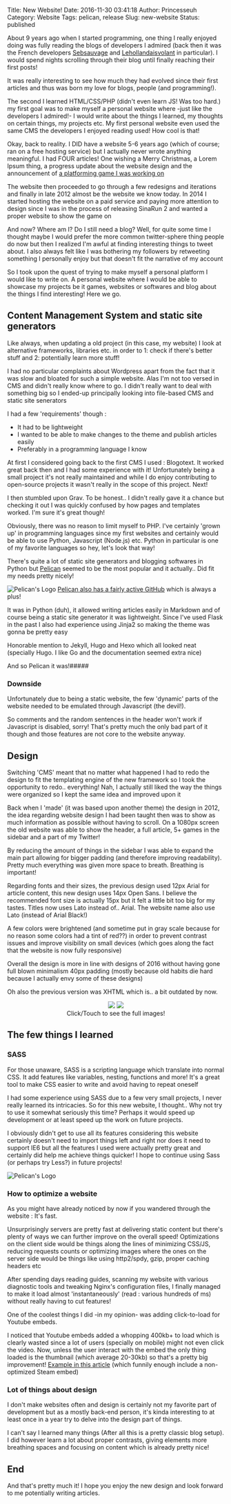 Title: New Website!
Date: 2016-11-30 03:41:18
Author: Princesseuh
Category: Website
Tags: pelican, release
Slug: new-website
Status: published

About 9 years ago when I started programming, one thing I really enjoyed doing was fully reading the blogs of developers I admired (back then it was the French developers [Sebsauvage](http://sebsauvage.net) and [Lehollandaisvolant](https://lehollandaisvolant.net) in particular). I would spend nights scrolling through their blog until finally reaching their first posts!

It was really interesting to see how much they had evolved since their first articles and thus was born my love for blogs, people (and programming!).

The second I learned HTML/CSS/PHP (didn't even learn JS! Was too hard.) my first goal was to make myself a personal website where -just like the developers I admired!- I would write about the things I learned, my thoughts on certain things, my projects etc. My first personal website even used the same CMS the developers I enjoyed reading used! How cool is that!

<!-- more -->

Okay, back to reality. I DID have a website 5-6 years ago (which of course; ran on a free hosting service) but I actually never wrote anything meaningful. I had FOUR articles! One wishing a Merry Christmas, a Lorem Ipsum thing, a progress update about the website design and the announcement of [a platforming game I was working on]({filename}/pages/games/sinarun.md)

The website then proceeded to go through a few redesigns and iterations and finally in late 2012
almost be the website we know today. In 2014 I started hosting the website on a paid service and paying more attention to design since I was in the process of releasing SinaRun 2 and wanted a proper website to show the game on

And now? Where am I? Do I still need a blog? Well, for quite some time I thought maybe I would prefer the more common twitter-sphere thing people do now but then I realized I'm awful at finding interesting things to tweet about. I also always felt like I was bothering my followers by retweeting something I personally enjoy but that doesn't fit the narrative of my account

So I took upon the quest of trying to make myself a personal platform I would like to write on. A personal website where I would be able to showcase my projects be it games, websites or softwares and blog about the things I find interesting! Here we go.

## Content Management System and static site generators

Like always, when updating a old project (in this case, my website) I look at alternative frameworks, libraries etc. in order to 1: check if there's better stuff and 2: potentially learn more stuff!

I had no particular complaints about Wordpress apart from the fact that it was slow and bloated for such a simple website. Alas I'm not too versed in CMS and didn't really know where to go. I didn't really want to deal with something big so I ended-up principally looking into file-based CMS and static site senerators

I had a few 'requirements' though :

- It had to be lightweight
- I wanted to be able to make changes to the theme and publish articles easily
- Preferably in a programming language I know

At first I considered going back to the first CMS I used : Blogotext.
It worked great back then and I had some experience with it! Unfortunately being a small project it's not really maintained and while I do enjoy contributing to open-source projects it wasn't really in the scope of this project. Next!

I then stumbled upon Grav. To be honest.. I didn't really gave it a chance but checking it out I was quickly confused by how pages and templates worked. I'm sure it's great though!

Obviously, there was no reason to limit myself to PHP. I've certainly 'grown up' in programming languages since my first websites and certainly would be able to use Python, Javascript (Node.js) etc. Python in particular is one of my favorite languages so hey, let's look that way!

There's quite a lot of static site generators and blogging softwares in Python but [Pelican](http://blog.getpelican.com/) seemed to be the most popular and it actually.. Did fit my needs pretty nicely!

![Pelican's Logo]({filename}/assets/2016-11-30-new-website/pelican-logo.png)
<span>[Pelican also has a fairly active GitHub](https://github.com/getpelican/pelican) which is always a plus!</span>

It was in Python (duh), it allowed writing articles easily in Markdown and of course being a static site generator it was lightweight. Since I've used Flask in the past I also had experience using Jinja2 so making the theme was gonna be pretty easy

Honorable mention to Jekyll, Hugo and Hexo which all looked neat (specially Hugo. I like Go and the documentation seemed extra nice)

And so Pelican it was!#####

### Downside

Unfortunately due to being a static website, the few 'dynamic' parts of the website needed to be emulated through Javascript (the devil!).

So comments and the random sentences in the header won't work if Javascript is disabled, sorry! That's pretty much the only bad part of it though and those features are not core to the website anyway.

## Design

Switching 'CMS' meant that no matter what happened I had to redo the design to fit the templating engine of the new framework so I took the opportunity to redo.. everything! Nah, I actually still liked the way the things were organized so I kept the same idea and improved upon it

Back when I 'made' (it was based upon another theme) the design in 2012, the idea regarding website design I had been taught then was to show as much information as possible without having to scroll. On a 1080px screen the old website was able to show the header, a full article, 5+ games in the sidebar and a part of my Twitter!

By reducing the amount of things in the sidebar I was able to expand the main part allowing for bigger padding (and therefore improving readability). Pretty much everything was given more space to breath. Breathing is important!

Regarding fonts and their sizes, the previous design used 12px Arial for article content, this new design uses 14px Open Sans. I believe the recommended font size is actually 15px but it felt a little bit too big for my tastes. Titles now uses Lato instead of.. Arial. The website name also use Lato (instead of Arial Black!)

A few colors were brightened (and sometime put in gray scale because for no reason some colors had a tint of red??) in order to prevent contrast issues and improve visibility on small devices (which goes along the fact that the website is now fully responsive)

Overall the design is more in line with designs of 2016 without having gone full blown minimalism 40px padding (mostly because old habits die hard because I actually envy some of these designs)

Oh also the previous version was XHTML which is.. a bit outdated by now.

<div style="text-align:center;">
    <a href="{filename}/assets/2016-11-30-new-website/old-design-full.png"><img style="display:inline-block" src="{filename}/assets/2016-11-30-new-website/old-design-thumbnail.png"/></a>
    <a href="{filename}/assets/2016-11-30-new-website/new-design-full.png"><img style="display:inline-block" src="{filename}/assets/2016-11-30-new-website/new-design-thumbnail.png"/></a><br/>
    <span>Click/Touch to see the full images!</span>
</div>

## The few things I learned

### SASS
For those unaware, SASS is a scripting language which translate into normal CSS. It add features like variables, nesting, functions and more! It's a great tool to make CSS easier to write and avoid having to repeat oneself

I had some experience using SASS due to a few very small projects, I never really learned its intricacies. So for this new website, I thought.. Why not try to use it somewhat seriously this time? Perhaps it would speed up development or at least speed up the work on future projects.

I obviously didn't get to use all its features considering this website certainly doesn't need to import things left and right nor does it need to support IE6 but all the features I used were actually pretty great and certainly did help me achieve things quicker! I hope to continue using Sass (or perhaps try Less?) in future projects!

![Pelican's Logo]({filename}/assets/2016-11-30-new-website/sass-logo.png)

### How to optimize a website

As you might have already noticed by now if you wandered through the website : It's fast.

Unsurprisingly servers are pretty fast at delivering static content but there's plenty of ways we can further improve on the overall speed! Optimizations on the client side would be things along the lines of minimizing CSS/JS, reducing requests counts or optimizing images where the ones on the server side would be things like using http2/spdy, gzip, proper caching headers etc

After spending days reading guides, scanning my website  with various diagnostic tools and tweaking Nginx's configuration files, I finally managed to make it load almost 'instantaneously' (read : various hundreds of ms) without really having to cut features!

One of the coolest things I did -in my opinion- was adding click-to-load for Youtube embeds.

I noticed that Youtube embeds added a whopping 400kb+ to load which is clearly wasted since a lot of users (specially on mobile) might not even click the video. Now, unless the user interact with the embed the only thing loaded is the thumbnail (which average 20-30kb) so that's a pretty big improvement! [Example in this article]({filename}/2015-10-26-sinarun-steam-release.md) (which funnily enough include a non-optimized Steam embed)

### Lot of things about design

I don't make websites often and design is certainly not my favorite part of development but as a mostly back-end person, it's kinda interesting to at least once in a year try to delve into the design part of things.

I can't say I learned many things (After all this is a pretty classic blog setup). I did however learn a lot about proper contrasts, giving elements more breathing spaces and focusing on content which is already pretty nice!

## End

And that's pretty much it! I hope you enjoy the new design and look forward to me potentially writing articles.
